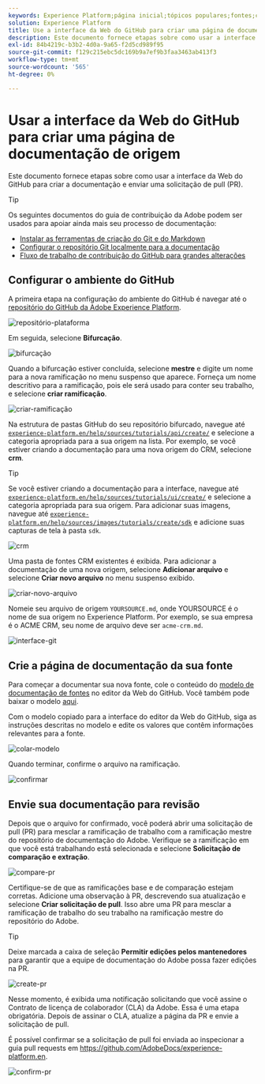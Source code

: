```yaml
---
keywords: Experience Platform;página inicial;tópicos populares;fontes;conectores;conectores de origem;fontes sdk;sdk;SDK
solution: Experience Platform
title: Use a interface da Web do GitHub para criar uma página de documentação de origens
description: Este documento fornece etapas sobre como usar a interface da Web do GitHub para criar a documentação e enviar uma solicitação de pull (PR).
exl-id: 84b4219c-b3b2-4d0a-9a65-f2d5cd989f95
source-git-commit: f129c215ebc5dc169b9a7ef9b3faa3463ab413f3
workflow-type: tm+mt
source-wordcount: '565'
ht-degree: 0%

---
```


# Usar a interface da Web do GitHub para criar uma página de documentação de origem

Este documento fornece etapas sobre como usar a interface da Web do GitHub para criar a documentação e enviar uma solicitação de pull (PR).

>[!TIP]
>
>Os seguintes documentos do guia de contribuição da Adobe podem ser usados para apoiar ainda mais seu processo de documentação: <ul><li>[Instalar as ferramentas de criação do Git e do Markdown](https://experienceleague.adobe.com/docs/contributor/contributor-guide/setup/install-tools.html)</li><li>[Configurar o repositório Git localmente para a documentação](https://experienceleague.adobe.com/docs/contributor/contributor-guide/setup/local-repo.html)</li><li>[Fluxo de trabalho de contribuição do GitHub para grandes alterações](https://experienceleague.adobe.com/docs/contributor/contributor-guide/setup/full-workflow.html)</li></ul>

## Configurar o ambiente do GitHub

A primeira etapa na configuração do ambiente do GitHub é navegar até o [repositório do GitHub da Adobe Experience Platform](https://github.com/AdobeDocs/experience-platform.en).

![repositório-plataforma](../assets/platform-repo.png)

Em seguida, selecione **Bifurcação**.

![bifurcação](../assets/fork.png)

Quando a bifurcação estiver concluída, selecione **mestre** e digite um nome para a nova ramificação no menu suspenso que aparece. Forneça um nome descritivo para a ramificação, pois ele será usado para conter seu trabalho, e selecione **criar ramificação**.

![criar-ramificação](../assets/create-branch.png)

Na estrutura de pastas GitHub do seu repositório bifurcado, navegue até [`experience-platform.en/help/sources/tutorials/api/create/`](https://github.com/AdobeDocs/experience-platform.en/tree/main/help/sources/tutorials/api/create) e selecione a categoria apropriada para a sua origem na lista. Por exemplo, se você estiver criando a documentação para uma nova origem do CRM, selecione **crm**.

>[!TIP]
>
>Se você estiver criando a documentação para a interface, navegue até [`experience-platform.en/help/sources/tutorials/ui/create/`](https://github.com/AdobeDocs/experience-platform.en/tree/main/help/sources/tutorials/ui/create) e selecione a categoria apropriada para sua origem. Para adicionar suas imagens, navegue até [`experience-platform.en/help/sources/images/tutorials/create/sdk`](https://github.com/AdobeDocs/experience-platform.en/tree/main/help/sources/images/tutorials/create) e adicione suas capturas de tela à pasta `sdk`.

![crm](../assets/crm.png)

Uma pasta de fontes CRM existentes é exibida. Para adicionar a documentação de uma nova origem, selecione **Adicionar arquivo** e selecione **Criar novo arquivo** no menu suspenso exibido.

![criar-novo-arquivo](../assets/create-new-file.png)

Nomeie seu arquivo de origem `YOURSOURCE.md`, onde YOURSOURCE é o nome de sua origem no Experience Platform. Por exemplo, se sua empresa é o ACME CRM, seu nome de arquivo deve ser `acme-crm.md`.

![interface-git](../assets/git-interface.png)

## Crie a página de documentação da sua fonte

Para começar a documentar sua nova fonte, cole o conteúdo do [modelo de documentação de fontes](./template.md) no editor da Web do GitHub. Você também pode baixar o modelo [aqui](../assets/api-template.zip).

Com o modelo copiado para a interface do editor da Web do GitHub, siga as instruções descritas no modelo e edite os valores que contêm informações relevantes para a fonte.

![colar-modelo](../assets/paste-template.png)

Quando terminar, confirme o arquivo na ramificação.

![confirmar](../assets/commit.png)

## Envie sua documentação para revisão

Depois que o arquivo for confirmado, você poderá abrir uma solicitação de pull (PR) para mesclar a ramificação de trabalho com a ramificação mestre do repositório de documentação do Adobe. Verifique se a ramificação em que você está trabalhando está selecionada e selecione **Solicitação de comparação e extração**.

![compare-pr](../assets/compare-pr.png)

Certifique-se de que as ramificações base e de comparação estejam corretas. Adicione uma observação à PR, descrevendo sua atualização e selecione **Criar solicitação de pull**. Isso abre uma PR para mesclar a ramificação de trabalho do seu trabalho na ramificação mestre do repositório do Adobe.

>[!TIP]
>
>Deixe marcada a caixa de seleção **Permitir edições pelos mantenedores** para garantir que a equipe de documentação do Adobe possa fazer edições na PR.

![create-pr](../assets/create-pr.png)

Nesse momento, é exibida uma notificação solicitando que você assine o Contrato de licença de colaborador (CLA) da Adobe. Essa é uma etapa obrigatória. Depois de assinar o CLA, atualize a página da PR e envie a solicitação de pull.

É possível confirmar se a solicitação de pull foi enviada ao inspecionar a guia pull requests em https://github.com/AdobeDocs/experience-platform.en.

![confirm-pr](../assets/confirm-pr.png)
